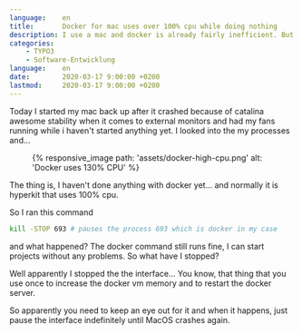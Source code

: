 ```yaml
---
language:    en
title:       Docker for mac uses over 100% cpu while doing nothing
description: I use a mac and docker is already fairly inefficient. But it seems the interface in the background might be an even worse offender. 
categories:
    - TYPO3
    - Software-Entwicklung
language:    en
date:        2020-03-17 9:00:00 +0200
lastmod:     2020-03-17 9:00:00 +0200
---
```


Today I started my mac back up after it crashed because of catalina awesome stability when it comes to external
monitors and had my fans running while i haven't started anything yet. I looked into the my processes and…

<figure>
    {% responsive_image path: 'assets/docker-high-cpu.png' alt: 'Docker uses 130% CPU' %}
</figure>

The thing is, I haven't done anything with docker yet... and normally it is hyperkit that uses 100% cpu.

So I ran this command

```bash
kill -STOP 693 # pauses the process 693 which is docker in my case
```

and what happened? The docker command still runs fine, I can start projects without any problems. So what have I stopped?

Well apparently I stopped the the interface…
You know, that thing that you use once to increase the docker vm memory and to restart the docker server.

So apparently you need to keep an eye out for it and when it happens,
just pause the interface indefinitely until MacOS crashes again.
